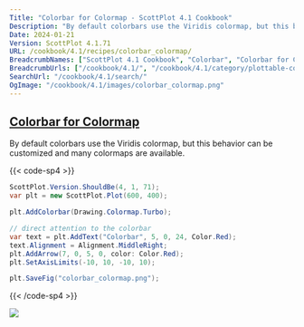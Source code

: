 ```yaml
---
Title: "Colorbar for Colormap - ScottPlot 4.1 Cookbook"
Description: "By default colorbars use the Viridis colormap, but this behavior can be customized and many colormaps are available."
Date: 2024-01-21
Version: ScottPlot 4.1.71
URL: /cookbook/4.1/recipes/colorbar_colormap/
BreadcrumbNames: ["ScottPlot 4.1 Cookbook", "Colorbar", "Colorbar for Colormap"]
BreadcrumbUrls: ["/cookbook/4.1/", "/cookbook/4.1/category/plottable-colorbar", "/cookbook/4.1/recipes/colorbar_colormap/"]
SearchUrl: "/cookbook/4.1/search/"
OgImage: "/cookbook/4.1/images/colorbar_colormap.png"
---
```


<h2><a id='colorbar-for-colormap' href='/cookbook/4.1/recipes/colorbar_colormap/'>Colorbar for Colormap</a></h2>

By default colorbars use the Viridis colormap, but this behavior can be customized and many colormaps are available.

{{< code-sp4 >}}

```cs
ScottPlot.Version.ShouldBe(4, 1, 71);
var plt = new ScottPlot.Plot(600, 400);

plt.AddColorbar(Drawing.Colormap.Turbo);

// direct attention to the colorbar
var text = plt.AddText("Colorbar", 5, 0, 24, Color.Red);
text.Alignment = Alignment.MiddleRight;
plt.AddArrow(7, 0, 5, 0, color: Color.Red);
plt.SetAxisLimits(-10, 10, -10, 10);

plt.SaveFig("colorbar_colormap.png");
```

{{< /code-sp4 >}}

<img src='../../images/colorbar_colormap.png' class='d-block mx-auto my-5' />


